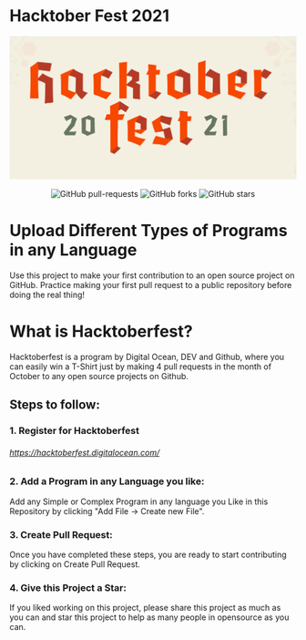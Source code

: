 # Hacktober Fest 2021
![Hacktoberfest 2021](hacktoberfest2021.PNG)

<p align="center">
   <img alt="GitHub pull-requests" src="https://img.shields.io/github/issues-pr/namishkhanna/hacktoberfest2021"></a>
   <img alt="GitHub forks" src="https://img.shields.io/github/forks/namishkhanna/hacktoberfest2021"></a>
   <img alt="GitHub stars" src="https://img.shields.io/github/stars/namishkhanna/hacktoberfest2021"></a>
</p>

# Upload Different Types of Programs in any Language
Use this project to make your first contribution to an open source project on GitHub. Practice making your first pull request to a public repository before doing the real thing!

# What is Hacktoberfest?
Hacktoberfest is a program by Digital Ocean, DEV and Github, where you can easily win a T-Shirt just by making 4 pull requests in the month of October to any open source projects on Github.

## Steps to follow:

### 1. Register for Hacktoberfest
###### https://hacktoberfest.digitalocean.com/

### 2. Add a Program in any Language you like:
Add any Simple or Complex Program in any language you Like in this Repository by clicking "Add File -> Create new File".

### 3. Create Pull Request:
Once you have completed these steps, you are ready to start contributing by clicking on Create Pull Request.

### 4. Give this Project a Star:
If you liked working on this project, please share this project as much as you can and star this project to help as many people in opensource as you can.
